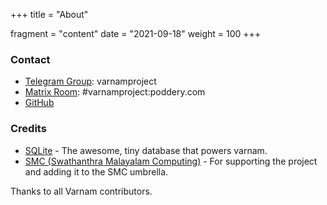 +++
title = "About"

fragment = "content"
date = "2021-09-18"
weight = 100
+++

### Contact

* [Telegram Group](https://t.me/varnamproject): varnamproject
* [Matrix Room](https://matrix.to/#/#varnamproject:poddery.com): #varnamproject:poddery.com
* [GitHub](https://github.com/varnamproject)

### Credits

* [SQLite](https://sqlite.org/) - The awesome, tiny database that powers varnam.
* [SMC (Swathanthra Malayalam Computing)](http://smc.org.in/) - For supporting the project and adding it to the SMC umbrella.

Thanks to all Varnam contributors.
